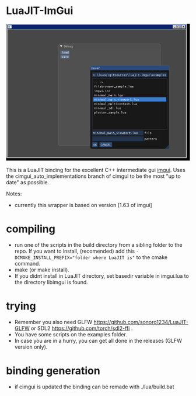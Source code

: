 # LuaJIT-ImGui

![sample](sample.png)

This is a LuaJIT binding for the excellent C++ intermediate gui [imgui](https://github.com/ocornut/imgui).
Uses the cimgui_auto_implementations branch of cimgui to be the most "up to date" as possible.

Notes:
* currently this wrapper is based on version [1.63 of imgui]

# compiling

* run one of the scripts in the build directory from a sibling folder to the repo. If you want to install,
(recomended) add this <code>-DCMAKE_INSTALL_PREFIX="folder where LuaJIT is"</code> to the cmake command. 
* make (or make install).
* If you didnt install in LuaJIT directory, set basedir variable in imgui.lua to the directory libimgui is found.

# trying

* Remember you also need GLFW https://github.com/sonoro1234/LuaJIT-GLFW or SDL2 https://github.com/torch/sdl2-ffi .
* You have some scripts on the examples folder.
* In case you are in a hurry, you can get all done in the releases (GLFW version only).

# binding generation

* if cimgui is updated the binding can be remade with ./lua/build.bat